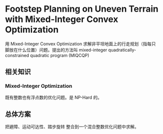 # Footstep Planning on Uneven Terrain with Mixed-Integer Convex Optimization
用 Mixed-Integer Convex Optimization 求解非平坦地面上的行走规划（指每只脚放在什么位置）问题。提出的方法叫 mixed-integer quadratically-constrained quadratic program (MIQCQP)

## 相关知识
### Mixed-Integer Optimization
既有整数也有浮点数的优化问题。是 NP-Hard 的。

## 总体方案
把避障、运动可达性、踏步旋转 整合到一个混合整数优化问题中求解。